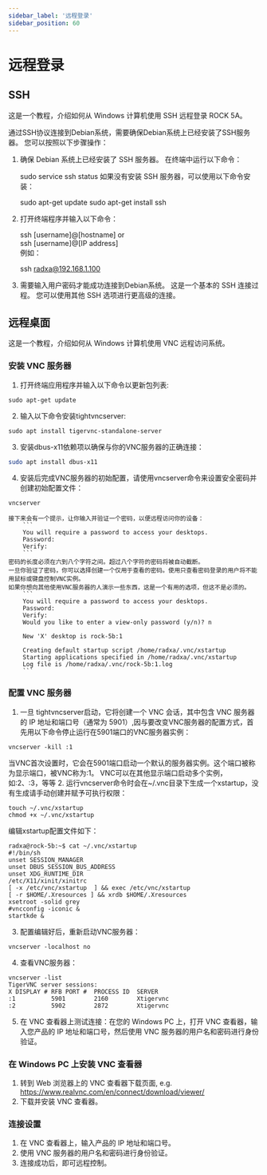 ```yaml
---
sidebar_label: '远程登录'
sidebar_position: 60
---
```


# 远程登录

## SSH

这是一个教程，介绍如何从 Windows 计算机使用 SSH 远程登录 ROCK 5A。  

通过SSH协议连接到Debian系统，需要确保Debian系统上已经安装了SSH服务器。 您可以按照以下步骤操作：   

1. 确保 Debian 系统上已经安装了 SSH 服务器。 在终端中运行以下命令： 

    sudo service ssh status
如果没有安装 SSH 服务器，可以使用以下命令安装：

    sudo apt-get update
    sudo apt-get install ssh

2. 打开终端程序并输入以下命令： 

    ssh [username]@[hostname]
    or  
    ssh [username]@[IP address]  
例如： 

    ssh radxa@192.168.1.100

3. 需要输入用户密码才能成功连接到Debian系统。
这是一个基本的 SSH 连接过程。 您可以使用其他 SSH 选项进行更高级的连接。


## 远程桌面

这是一个教程，介绍如何从 Windows 计算机使用 VNC 远程访问系统。  

### 安装 VNC 服务器

1. 打开终端应用程序并输入以下命令以更新包列表:   

```
sudo apt-get update
```

2. 输入以下命令安装tightvncserver:  

```
sudo apt install tigervnc-standalone-server
```
3. 安装dbus-x11依赖项以确保与你的VNC服务器的正确连接：
```bash
sudo apt install dbus-x11
```
4. 安装后完成VNC服务器的初始配置，请使用vncserver命令来设置安全密码并创建初始配置文件：  

```
vncserver
```

    接下来会有一个提示，让你输入并验证一个密码，以便远程访问你的设备：
        ```
        You will require a password to access your desktops.
        Password:
        Verify:
        ```
    密码的长度必须在六到八个字符之间。超过八个字符的密码将被自动截断。
    一旦你验证了密码，你可以选择创建一个仅用于查看的密码。使用只查看密码登录的用户将不能用鼠标或键盘控制VNC实例。
    如果你想向其他使用VNC服务器的人演示一些东西，这是一个有用的选项，但这不是必须的。
        ```
        You will require a password to access your desktops.
        Password:
        Verify:
        Would you like to enter a view-only password (y/n)? n

        New 'X' desktop is rock-5b:1

        Creating default startup script /home/radxa/.vnc/xstartup
        Starting applications specified in /home/radxa/.vnc/xstartup
        Log file is /home/radxa/.vnc/rock-5b:1.log
        ```


### 配置 VNC 服务器

1. 一旦 tightvncserver启动，它将创建一个 VNC 会话，其中包含 VNC 服务器的 IP 地址和端口号（通常为 5901）,因与要改变VNC服务器的配置方式，首先用以下命令停止运行在5901端口的VNC服务器实例：
```
vncserver -kill :1
```
   当VNC首次设置时，它会在5901端口启动一个默认的服务器实例。这个端口被称为显示端口，被VNC称为:1。 VNC可以在其他显示端口启动多个实例，如:2、:3，等等
2. 运行vncserver命令时会在~/.vnc目录下生成一个xstartup，没有生成请手动创建并赋予可执行权限：
```
touch ~/.vnc/xstartup
chmod +x ~/.vnc/xstartup
```
编辑xstartup配置文件如下：
```
radxa@rock-5b:~$ cat ~/.vnc/xstartup
#!/bin/sh
unset SESSION_MANAGER
unset DBUS_SESSION_BUS_ADDRESS
unset XDG_RUNTIME_DIR
/etc/X11/xinit/xinitrc
[ -x /etc/vnc/xstartup  ] && exec /etc/vnc/xstartup
[ -r $HOME/.Xresources ] && xrdb $HOME/.Xresources
xsetroot -solid grey
#vncconfig -iconic &
startkde &
```
3. 配置编辑好后，重新启动VNC服务器：
```
vncserver -localhost no
```
4. 查看VNC服务器：
```
vncserver -list
TigerVNC server sessions:
X DISPLAY #	RFB PORT #	PROCESS ID	SERVER
:1         	5901      	2160      	Xtigervnc
:2         	5902      	2872      	Xtigervnc
```
5. 在 VNC 查看器上测试连接：在您的 Windows PC 上，打开 VNC 查看器，输入您产品的 IP 地址和端口号，然后使用 VNC 服务器的用户名和密码进行身份验证。    

### 在 Windows PC 上安装 VNC 查看器

1. 转到 Web 浏览器上的 VNC 查看器下载页面, e.g. https://www.realvnc.com/en/connect/download/viewer/  
2. 下载并安装 VNC 查看器。 

### 连接设置

1. 在 VNC 查看器上，输入产品的 IP 地址和端口号。  
2. 使用 VNC 服务器的用户名和密码进行身份验证。
3. 连接成功后，即可远程控制。 


